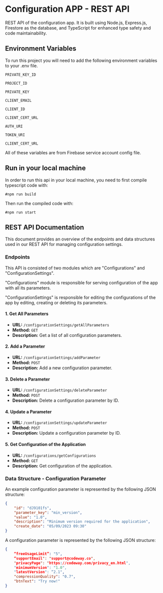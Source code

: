 
# Configuration APP - REST API

REST API of the configuration app. It is built using Node.js, Express.js, Firestore as the database, and TypeScript for enhanced type safety and code maintainability.




## Environment Variables

To run this project you will need to add the following environment variables to your .env file.

`PRIVATE_KEY_ID`

`PROJECT_ID`

`PRIVATE_KEY`

`CLIENT_EMAIL`

`CLIENT_ID`

`CLIENT_CERT_URL`

`AUTH_URI`

`TOKEN_URI`

`CLIENT_CERT_URL`

All of these variables are from Firebase service account config file.




  

## Run in your local machine

In order to run this api in your local machine, you need to first compile typescript code with:

`#npm run build`

Then run the compiled code with:

`#npm run start`


## REST API Documentation

This document provides an overview of the endpoints and data structures used in our REST API for managing configuration settings.

### Endpoints

This API is consisted of two modules which are "Configurations" and "ConfigurationSettings".

"Configurations" module is responsible for serving configuration of the app with all its parameters.

"ConfigurationSettings" is responsible for editing the configurations of the app by editing, creating or deleting its parameters.

#### 1. Get All Parameters

- **URL:** `/configurationSettings/getAllParameters`
- **Method:** `GET`
- **Description:** Get a list of all configuration parameters.

#### 2. Add a Parameter

- **URL:** `/configurationSettings/addParameter`
- **Method:** `POST`
- **Description:** Add a new configuration parameter.

#### 3. Delete a Parameter

- **URL:** `/configurationSettings/deleteParameter`
- **Method:** `POST`
- **Description:** Delete a configuration parameter by ID.

#### 4. Update a Parameter

- **URL:** `/configurationSettings/updateParameter`
- **Method:** `POST`
- **Description:** Update a configuration parameter by ID.

#### 5. Get Configuration of the Application

- **URL:** `/configurations/getConfigurations`
- **Method:** `GET`
- **Description:** Get configuration of the application.

### Data Structure - Configuration Parameter

An example configuration parameter is represented by the following JSON structure:

```json
{
    "id": "dJ9101fs",
    "parameter_key": "min_version",
    "value": "1.0",
    "description": "Minimum version required for the application",
    "create_date": "05/09/2023 09:30"
}
```

A configuration parameter is represented by the following JSON structure:

```json
{
    “freeUsageLimit”: "5",
    “supportEmail": "support@codeway.co",
    "privacyPage": "https://codeway.com/privacy_en.html",
    "minimumVersion": "1.0",
    "latestVersion": “2.1",
    "compressionQuality": "0.7",
    "btnText": "Try now!"
}
```
